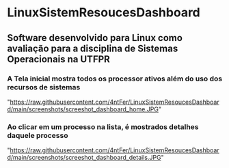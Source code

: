 # LinuxSistemResoucesDashboard
## Software desenvolvido para Linux como avaliação para a disciplina de Sistemas Operacionais na UTFPR

### A Tela inicial mostra todos os processor ativos além do uso dos recursos de sistemas
"https://raw.githubusercontent.com/4ntFer/LinuxSistemResoucesDashboard/main/screenshots/screeshot_dashboard_home.JPG"

### Ao clicar em um processo na lista, é mostrados detalhes daquele processo

"https://raw.githubusercontent.com/4ntFer/LinuxSistemResoucesDashboard/main/screenshots/screeshot_dashboard_details.JPG"
